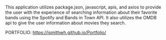 

This application utilizes package.json, javascript, apis, and axios to provide the user with the experience of searching information about their favorite bands using the Spotify and Bands in Town API. It also utilizes the OMDB api to give the user information about movies they search.


PORTFOLIO: https://jsmithwh.github.io/Portfolio/